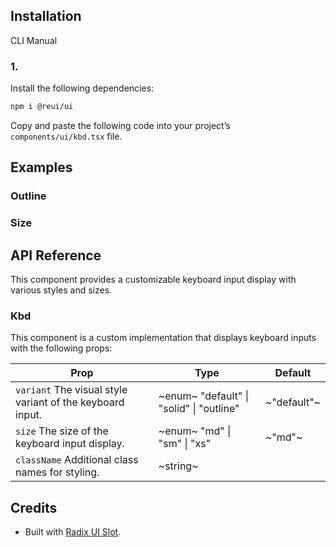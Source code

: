 ## Installation

CLI
Manual

### 1.

Install the following dependencies:

```bash
npm i @reui/ui
```

Copy and paste the following code into your project’s `components/ui/kbd.tsx` file.

## Examples

### Outline

### Size

## API Reference

This component provides a customizable keyboard input display with various styles and sizes.

### Kbd

This component is a custom implementation that displays keyboard inputs with the following props:

| **Prop**                                                  | **Type**                                 | **Default** |
| --------------------------------------------------------- | ---------------------------------------- | ----------- |
| `variant` The visual style variant of the keyboard input. | ~enum~ "default" \| "solid" \| "outline" | ~"default"~ |
| `size` The size of the keyboard input display.            | ~enum~ "md" \| "sm" \| "xs"              | ~"md"~      |
| `className` Additional class names for styling.           | ~string~                                 |             |

## Credits

- Built with [Radix UI Slot](https://www.radix-ui.com/primitives/docs/utilities/slot).
